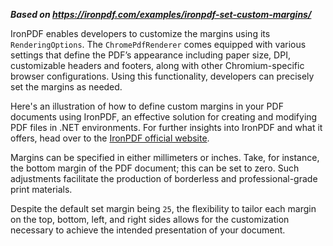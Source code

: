 ***Based on <https://ironpdf.com/examples/ironpdf-set-custom-margins/>***

IronPDF enables developers to customize the margins using its `RenderingOptions`. The `ChromePdfRenderer` comes equipped with various settings that define the PDF’s appearance including paper size, DPI, customizable headers and footers, along with other Chromium-specific browser configurations. Using this functionality, developers can precisely set the margins as needed.

Here's an illustration of how to define custom margins in your PDF documents using IronPDF, an effective solution for creating and modifying PDF files in .NET environments. For further insights into IronPDF and what it offers, head over to the [IronPDF official website](https://www.ironpdf.com/).

Margins can be specified in either millimeters or inches. Take, for instance, the bottom margin of the PDF document; this can be set to zero. Such adjustments facilitate the production of borderless and professional-grade print materials.

Despite the default set margin being `25`, the flexibility to tailor each margin on the top, bottom, left, and right sides allows for the customization necessary to achieve the intended presentation of your document.